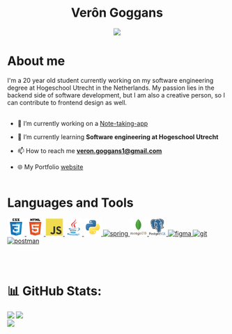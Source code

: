 <h1 align="center">Verôn Goggans</h1>
<p align="center"><img height="400px" src="[https://media.licdn.com/dms/image/D4D12AQF6cLL2xbJzUg/article-cover_image-shrink_720_1280/0/1673984599902?e=2147483647&v=beta&t=2uSdcXLd59-rvPNuDQwWcGXv744prntN1CJEK40id34](https://cdni.iconscout.com/illustration/premium/thumb/coding-illustration-download-in-svg-png-gif-file-formats--html-logo-source-code-programming-interface-web-development-webapp-and-pack-design-illustrations-3783951.png?f=webp)"></p>

# About me 
I'm a 20 year old student currently working on my software engineering degree at Hogeschool Utrecht in the Netherlands.
My passion lies in the backend side of software development, but I am also a creative person, so I can contribute to frontend design as well.
<br><br>

- 🔭 I’m currently working on a [Note-taking-app](https://github.com/VeronGoggans/Note-taking-app)

- 🌱 I’m currently learning **Software engineering at Hogeschool Utrecht**

- 📫 How to reach me **veron.goggans1@gmail.com**

- 🌐 My Portfolio [website](https://verongoggans.github.io/Portfolio/)
<br><br>

# Languages and Tools
<p> <a href="https://www.w3schools.com/css/" target="_blank" rel="noreferrer"> <img src="https://raw.githubusercontent.com/devicons/devicon/master/icons/css3/css3-original-wordmark.svg" alt="css3" width="40" height="40"/> </a> <a href="https://www.w3.org/html/" target="_blank" rel="noreferrer"> <img src="https://raw.githubusercontent.com/devicons/devicon/master/icons/html5/html5-original-wordmark.svg" alt="html5" width="40" height="40"/> </a> <a href="https://developer.mozilla.org/en-US/docs/Web/JavaScript" target="_blank" rel="noreferrer"> <img src="https://raw.githubusercontent.com/devicons/devicon/master/icons/javascript/javascript-original.svg" alt="javascript" width="40" height="40"/> </a>
 <a href="https://www.java.com" target="_blank" rel="noreferrer"> <img src="https://raw.githubusercontent.com/devicons/devicon/master/icons/java/java-original.svg" alt="java" width="40" height="40"/> </a> <a href="https://www.python.org" target="_blank" rel="noreferrer"> <img src="https://raw.githubusercontent.com/devicons/devicon/master/icons/python/python-original.svg" alt="python" width="40" height="40"/> </a> <a href="https://spring.io/" target="_blank" rel="noreferrer"> <img src="https://www.vectorlogo.zone/logos/springio/springio-icon.svg" alt="spring" width="40" height="40"/> </a>
<a href="https://www.mongodb.com/" target="_blank" rel="noreferrer"> <img src="https://raw.githubusercontent.com/devicons/devicon/master/icons/mongodb/mongodb-original-wordmark.svg" alt="mongodb" width="40" height="40"/> </a> <a href="https://www.postgresql.org" target="_blank" rel="noreferrer"> <img src="https://raw.githubusercontent.com/devicons/devicon/master/icons/postgresql/postgresql-original-wordmark.svg" alt="postgresql" width="40" height="40"/> </a>
<a href="https://www.figma.com/" target="_blank" rel="noreferrer"> <img src="https://www.vectorlogo.zone/logos/figma/figma-icon.svg" alt="figma" width="40" height="40"/> </a> <a href="https://git-scm.com/" target="_blank" rel="noreferrer"> <img src="https://www.vectorlogo.zone/logos/git-scm/git-scm-icon.svg" alt="git" width="40" height="40"/> </a> <a href="https://postman.com" target="_blank" rel="noreferrer"> <img src="https://www.vectorlogo.zone/logos/getpostman/getpostman-icon.svg" alt="postman" width="40" height="40"/> </a> </p>
<br><br>

# 📊 GitHub Stats:
![](https://github-readme-stats.vercel.app/api/top-langs/?username=VeronGoggans&theme=react&hide_border=true&include_all_commits=false&count_private=false&layout=compact)
![](https://github-readme-stats.vercel.app/api?username=VeronGoggans&theme=react&hide_border=true&include_all_commits=false&count_private=false)<br/>
![](https://github-readme-streak-stats.herokuapp.com/?user=VeronGoggans&theme=react&hide_border=true)<br/>






